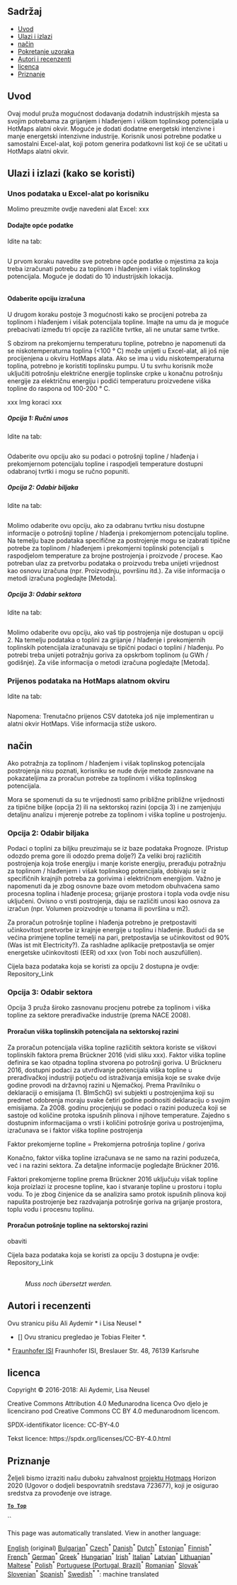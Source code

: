 <h2> Sadržaj </h2><ul><li> <a href="#introduction">Uvod</a> </li><li> <a href="#inputs-and-outputs">Ulazi i izlazi</a> </li><li> <a href="#method">način</a> </li><li> <a href="#sample-run">Pokretanje uzoraka</a> </li><li> <a href="#authors-and-reviewers">Autori i recenzenti</a> </li><li> <a href="#license">licenca</a> </li><li> <a href="#acknowledgement">Priznanje</a> </li></ul><h2> Uvod </h2><p> Ovaj modul pruža mogućnost dodavanja dodatnih industrijskih mjesta sa svojim potrebama za grijanjem i hlađenjem i viškom toplinskog potencijala u HotMaps alatni okvir. Moguće je dodati dodatne energetski intenzivne i manje energetski intenzivne industrije. Korisnik unosi potrebne podatke u samostalni Excel-alat, koji potom generira podatkovni list koji će se učitati u HotMaps alatni okvir. </p><h2> Ulazi i izlazi (kako se koristi) </h2><h3> Unos podataka u Excel-alat po korisniku </h3><p> Molimo preuzmite ovdje navedeni alat Excel: xxx </p><h4> Dodajte opće podatke </h4><p> Idite na tab: <figure><img alt="" src="https://github.com/HotMaps/hotmaps_wiki/blob/master/Images/cm_add_industry_plant/General_information.PNG"/></figure></p><p> U prvom koraku navedite sve potrebne opće podatke o mjestima za koja treba izračunati potrebu za toplinom i hlađenjem i višak toplinskog potencijala. Moguće je dodati do 10 industrijskih lokacija. </p><figure><img alt="" src="https://github.com/HotMaps/hotmaps_wiki/blob/master/Images/cm_add_industry_plant/General_information_Box.PNG"/></figure><h4> Odaberite opciju izračuna </h4><p> U drugom koraku postoje 3 mogućnosti kako se procijeni potreba za toplinom i hlađenjem i višak potencijala topline. Imajte na umu da je moguće prebacivati između tri opcije za različite tvrtke, ali ne unutar same tvrtke. </p><p> S obzirom na prekomjernu temperaturu topline, potrebno je napomenuti da se niskotemperaturna toplina (&lt;100 ° C) može unijeti u Excel-alat, ali još nije procijenjena u okviru HotMaps alata. Ako se ima u vidu niskotemperaturna toplina, potrebno je koristiti toplinsku pumpu. U tu svrhu korisnik može uključiti potrošnju električne energije toplinske crpke u konačnu potrošnju energije za električnu energiju i podići temperaturu proizvedene viška topline do raspona od 100-200 ° C. </p><p> xxx Img koraci xxx </p><h5> Opcija 1: Ručni unos </h5><p> Idite na tab: <figure><img alt="" src="https://github.com/HotMaps/hotmaps_wiki/blob/master/Images/cm_add_industry_plant/Option1.PNG"/></figure></p><p> Odaberite ovu opciju ako su podaci o potrošnji topline / hlađenja i prekomjernom potencijalu topline i raspodjeli temperature dostupni odabranoj tvrtki i mogu se ručno popuniti. </p><h5> Opcija 2: Odabir biljaka </h5><p> Idite na tab: <figure><img alt="" src="https://github.com/HotMaps/hotmaps_wiki/blob/master/Images/cm_add_industry_plant/Option2.PNG"/></figure></p><p> Molimo odaberite ovu opciju, ako za odabranu tvrtku nisu dostupne informacije o potrošnji topline / hlađenja i prekomjernom potencijalu topline. Na temelju baze podataka specifične za postrojenje mogu se izabrati tipične potrebe za toplinom / hlađenjem i prekomjerni toplinski potencijali s raspodjelom temperature za brojne postrojenja i proizvode / procese. Kao potreban ulaz za pretvorbu podataka o proizvodu treba unijeti vrijednost kao osnovu izračuna (npr. Proizvodnju, površinu itd.). Za više informacija o metodi izračuna pogledajte [Metoda]. </p><h5> Opcija 3: Odabir sektora </h5><p> Idite na tab: <figure><img alt="" src="https://github.com/HotMaps/hotmaps_wiki/blob/master/Images/cm_add_industry_plant/Option3.PNG"/></figure></p><p> Molimo odaberite ovu opciju, ako vaš tip postrojenja nije dostupan u opciji 2. Na temelju podataka o toplini za grijanje / hlađenje i prekomjernih toplinskih potencijala izračunavaju se tipični podaci o toplini / hlađenju. Po potrebi treba unijeti potražnju goriva za opskrbom toplinom (u GWh / godišnje). Za više informacija o metodi izračuna pogledajte [Metoda]. </p><h3> Prijenos podataka na HotMaps alatnom okviru </h3><p> Idite na tab: <figure><img alt="" src="https://github.com/HotMaps/hotmaps_wiki/blob/master/Images/cm_add_industry_plant/Data_Import.PNG"/></figure></p><p> Napomena: Trenutačno prijenos CSV datoteka još nije implementiran u alatni okvir HotMaps. Više informacija stiže uskoro. </p><h2> način </h2><p> Ako potražnja za toplinom / hlađenjem i višak toplinskog potencijala postrojenja nisu poznati, korisniku se nude dvije metode zasnovane na pokazateljima za proračun potrebe za toplinom i viška toplinskog potencijala. </p><p> Mora se spomenuti da su te vrijednosti samo približne približne vrijednosti za tipične biljke (opcija 2) ili na sektorskoj razini (opcija 3) i ne zamjenjuju detaljnu analizu i mjerenje potrebe za toplinom i viška topline u postrojenju. </p><h3> Opcija 2: Odabir biljaka </h3><p> Podaci o toplini za biljku preuzimaju se iz baze podataka Prognoze. (Pristup odozdo prema gore ili odozdo prema dolje?) Za veliki broj različitih postrojenja koja troše energiju i manje koriste energiju, prerađuju potražnju za toplinom / hlađenjem i višak toplinskog potencijala, dobivaju se iz specifičnih krajnjih potreba za gorivima i električnom energijom. Važno je napomenuti da je zbog osnovne baze ovom metodom obuhvaćena samo procesna toplina i hlađenje procesa; grijanje prostora i topla voda ovdje nisu uključeni. Ovisno o vrsti postrojenja, daju se različiti unosi kao osnova za izračun (npr. Volumen proizvodnje u tonama ili površina u m2). </p><p> Za proračun potrošnje topline i hlađenja potrebno je pretpostaviti učinkovitost pretvorbe iz krajnje energije u toplinu i hlađenje. Budući da se većina primjene topline temelji na pari, pretpostavlja se učinkovitost od 90% (Was ist mit Electricity?). Za rashladne aplikacije pretpostavlja se omjer energetske učinkovitosti (EER) od xxx (von Tobi noch auszufüllen). </p><p> Cijela baza podataka koja se koristi za opciju 2 dostupna je ovdje: Repository_Link </p><h3> Opcija 3: Odabir sektora </h3><p> Opcija 3 pruža široko zasnovanu procjenu potrebe za toplinom i viška topline za sektore prerađivačke industrije (prema NACE 2008). </p><h4> Proračun viška toplinskih potencijala na sektorskoj razini </h4><p> Za proračun potencijala viška topline različitih sektora koriste se viškovi toplinskih faktora prema Brückner 2016 (vidi sliku xxx). Faktor viška topline definira se kao otpadna toplina stvorena po potrošnji goriva. U Brückneru 2016, dostupni podaci za utvrđivanje potencijala viška topline u prerađivačkoj industriji potječu od istraživanja emisija koje se svake dvije godine provodi na državnoj razini u Njemačkoj. Prema Pravilniku o deklaraciji o emisijama (1. BImSchG) svi subjekti u postrojenjima koji su predmet odobrenja moraju svake četiri godine podnositi deklaraciju o svojim emisijama. Za 2008. godinu procjenjuju se podaci o razini poduzeća koji se sastoje od količine protoka ispušnih plinova i njihove temperature. Zajedno s dostupnim informacijama o vrsti i količini potrošnje goriva u postrojenjima, izračunava se i faktor viška topline postrojenja </p><p> Faktor prekomjerne topline = Prekomjerna potrošnja topline / goriva </p><p> Konačno, faktor viška topline izračunava se ne samo na razini poduzeća, već i na razini sektora. Za detaljne informacije pogledajte Brückner 2016. </p><p> Faktori prekomjerne topline prema Brückner 2016 uključuju višak topline koja proizlazi iz procesne topline, kao i stvaranje topline u prostoru i toplu vodu. To je zbog činjenice da se analizira samo protok ispušnih plinova koji napušta postrojenje bez razdvajanja potrošnje goriva na grijanje prostora, toplu vodu i procesnu toplinu. </p><h4> Proračun potrošnje topline na sektorskoj razini </h4><p> obaviti </p><p> Cijela baza podataka koja se koristi za opciju 3 dostupna je ovdje: Repository_Link </p><figure><img alt="" src="https://github.com/HotMaps/hotmaps_wiki/blob/master/Images/cm_add_industry_plant/Factors.PNG"/><figcaption> <i><br/> Muss noch übersetzt werden.</i> </figcaption></figure><h2> Autori i recenzenti </h2><p> Ovu stranicu pišu Ali Aydemir * i Lisa Neusel * </p><ul><li> [] Ovu stranicu pregledao je Tobias Fleiter *. </li></ul><p> * <a href="https://isi.fraunhofer.de/">Fraunhofer ISI</a> Fraunhofer ISI, Breslauer Str. 48, 76139 Karlsruhe </p><h2> licenca </h2><p> Copyright © 2016-2018: Ali Aydemir, Lisa Neusel </p><p> Creative Commons Attribution 4.0 Međunarodna licenca Ovo djelo je licencirano pod Creative Commons CC BY 4.0 međunarodnom licencom. </p><p> SPDX-identifikator licence: CC-BY-4.0 </p><p> Tekst licence: https://spdx.org/licenses/CC-BY-4.0.html </p><h2> Priznanje </h2><p> Željeli bismo izraziti našu duboku zahvalnost <a href="https://www.hotmaps-project.eu">projektu Hotmaps</a> Horizon 2020 (Ugovor o dodjeli bespovratnih sredstava 723677), koji je osigurao sredstva za provođenje ove istrage. </p><p><ins> <code><strong><a href="#table-of-contents">To Top</a></strong></code> </ins> </p><p> `` </p>

This page was automatically translated. View in another language:

[English](en-CM-Add-industry-plant) (original) [Bulgarian](bg-CM-Add-industry-plant)<sup>\*</sup>  [Czech](cs-CM-Add-industry-plant)<sup>\*</sup> [Danish](da-CM-Add-industry-plant)<sup>\*</sup> [Dutch](nl-CM-Add-industry-plant)<sup>\*</sup> [Estonian](et-CM-Add-industry-plant)<sup>\*</sup> [Finnish](fi-CM-Add-industry-plant)<sup>\*</sup> [French](fr-CM-Add-industry-plant)<sup>\*</sup> [German](de-CM-Add-industry-plant)<sup>\*</sup> [Greek](el-CM-Add-industry-plant)<sup>\*</sup> [Hungarian](hu-CM-Add-industry-plant)<sup>\*</sup> [Irish](ga-CM-Add-industry-plant)<sup>\*</sup> [Italian](it-CM-Add-industry-plant)<sup>\*</sup> [Latvian](lv-CM-Add-industry-plant)<sup>\*</sup> [Lithuanian](lt-CM-Add-industry-plant)<sup>\*</sup> [Maltese](mt-CM-Add-industry-plant)<sup>\*</sup> [Polish](pl-CM-Add-industry-plant)<sup>\*</sup> [Portuguese (Portugal, Brazil)](pt-CM-Add-industry-plant)<sup>\*</sup> [Romanian](ro-CM-Add-industry-plant)<sup>\*</sup> [Slovak](sk-CM-Add-industry-plant)<sup>\*</sup> [Slovenian](sl-CM-Add-industry-plant)<sup>\*</sup> [Spanish](es-CM-Add-industry-plant)<sup>\*</sup> [Swedish](sv-CM-Add-industry-plant)<sup>\*</sup>
<sup>\*</sup>: machine translated
